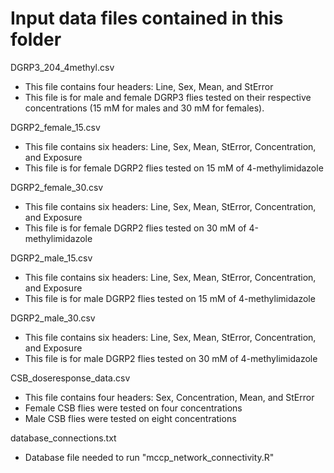 # Input data files contained in this folder

DGRP3_204_4methyl.csv
- This file contains four headers: Line, Sex, Mean, and StError
- This file is for male and female DGRP3 flies tested on their respective concentrations (15 mM for males and 30 mM for females).

DGRP2_female_15.csv
- This file contains six headers: Line, Sex, Mean, StError, Concentration, and Exposure
- This file is for female DGRP2 flies tested on 15 mM of 4-methylimidazole
  
DGRP2_female_30.csv
- This file contains six headers: Line, Sex, Mean, StError, Concentration, and Exposure
- This file is for female DGRP2 flies tested on 30 mM of 4-methylimidazole

DGRP2_male_15.csv
- This file contains six headers: Line, Sex, Mean, StError, Concentration, and Exposure
- This file is for male DGRP2 flies tested on 15 mM of 4-methylimidazole

DGRP2_male_30.csv
- This file contains six headers: Line, Sex, Mean, StError, Concentration, and Exposure
- This file is for male DGRP2 flies tested on 30 mM of 4-methylimidazole

CSB_doseresponse_data.csv
- This file contains four headers: Sex, Concentration, Mean, and StError
- Female CSB flies were tested on four concentrations
- Male CSB flies were tested on eight concentrations

database_connections.txt
- Database file needed to run "mccp_network_connectivity.R"
